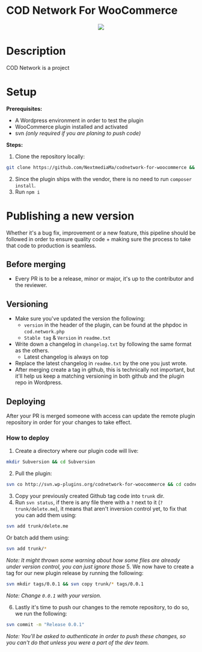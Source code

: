 # COD Network For WooCommerce
<p style="display:flex;justify-content:center;">
<img src="https://img.shields.io/github/v/tag/NextmediaMa/codnetwork-for-woocommerce?label=Latest%20version"/>
</p>

# Description
COD Network is a project 
# Setup

**Prerequisites:**
- A Wordpress environment in order to test the plugin
- WooCommerce plugin installed and activated
- svn *(only required if you are planing to push code)*

**Steps:**

1. Clone the repository locally:
```bash
git clone https://github.com/NextmediaMa/codnetwork-for-woocommerce && cd codnetwork-for-woocommerce
```
2. Since the plugin ships with the vendor, there is no need to run `composer install`.
3. Run `npm i`

# Publishing a new version

Whether it's a bug fix, improvement or a new feature, this pipeline should be followed in order
to ensure quality code + making sure the process to take that code to production is seamless.

## Before merging
 
- Every PR is to be a release, minor or major, it's up to the contributor and the reviewer.

## Versioning

- Make sure you've updated the version the following:
    - `version` in the header of the plugin, can be found at the phpdoc in `cod.network.php`
    - `Stable tag` & `Version` in `readme.txt`
- Write down a changelog in `changelog.txt` by following the same format as the others.
    - Latest changelog is always on top
- Replace the latest changelog in `readme.txt` by the one you just wrote.
- After merging create a tag in github, this is technically not important, but it'll help us
  keep a matching versioning in both github and the plugin repo in Wordpress.

## Deploying

After your PR is merged someone with access can update the remote plugin repository in order
for your changes to take effect.

### How to deploy

1. Create a directory where our plugin code will live:
```bash
mkdir Subversion && cd Subversion
```
2. Pull the plugin:
```bash
svn co http://svn.wp-plugins.org/codnetwork-for-woocommerce && cd codnetwork-for-woocommerce
```
3. Copy your previously created Github tag code into `trunk` dir.
4. Run `svn status`, if there is any file there with a `?` next to it (`?       trunk/delete.me`),
   it means that aren't inversion control yet, to fix that you can add them using:
```bash
svn add trunk/delete.me
```
Or batch add them using:
```bash
svn add trunk/*
```

*Note: It might thrown some warning about how some files are already under version control, you can just ignore those*
5. We now have to create a tag for our new plugin release by running the following:
```bash
svn mkdir tags/0.0.1 && svn copy trunk/* tags/0.0.1
```

*Note: Change `0.0.1` with your version.*

6. Lastly it's time to push our changes to the remote repository, to do so, we run the following:
```bash
svn commit -m "Release 0.0.1"
```

*Note: You'll be asked to authenticate in order to push these changes, so you can't do that
unless you were a part of the dev team.*